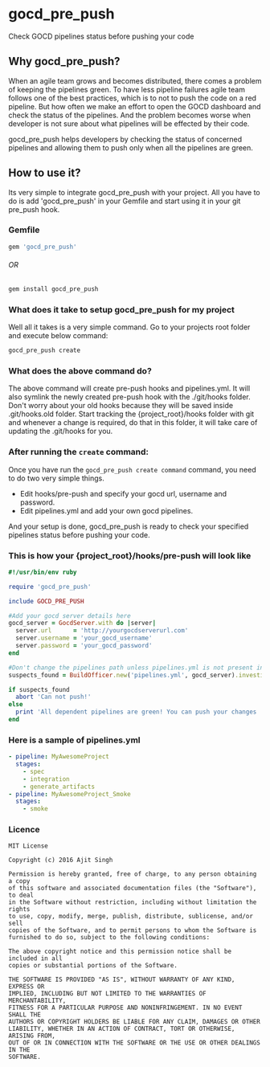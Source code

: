 # gocd_pre_push
Check GOCD pipelines status before pushing your code

## Why gocd_pre_push?
When an agile team grows and becomes distributed, there comes a problem of keeping the pipelines green. To have less pipeline failures agile team follows one of the best practices, which is to not to push the code on a red pipeline. But how often we make an effort to open the GOCD dashboard and check the status of the pipelines. And the problem becomes worse when developer is not sure about what pipelines will be effected by their code.

gocd_pre_push helps developers by checking the status of concerned pipelines and allowing them to push only when all the pipelines are green.

## How to use it?
Its very simple to integrate gocd_pre_push with your project. All you have to do is add 'gocd_pre_push' in your Gemfile and start using it in your git pre_push hook.

### Gemfile
```ruby
gem 'gocd_pre_push'
```
###### OR

```bash
gem install gocd_pre_push
```

### What does it take to setup gocd_pre_push for my project
Well all it takes is a very simple command. Go to your projects root folder and execute below command:
```bash
gocd_pre_push create
```
### What does the above command do?
The above command will create pre-push hooks and pipelines.yml. It will also symlink the newly created pre-push hook with the ./git/hooks folder. Don't worry about your old hooks because they will be saved inside .git/hooks.old folder. Start tracking the {project_root}/hooks folder with git and whenever a change is required, do that in this folder, it will take care of updating the .git/hooks for you.

### After running the ```create``` command:
Once you have run the ```gocd_pre_push create command``` command, you need to do two very simple things.
* Edit hooks/pre-push and specify your gocd url, username and password.
* Edit pipelines.yml and add your own gocd pipelines.

And your setup is done, gocd_pre_push is ready to check your specified pipelines status before pushing your code.

### This is how your {project_root}/hooks/pre-push will look like
```ruby
#!/usr/bin/env ruby

require 'gocd_pre_push'

include GOCD_PRE_PUSH

#Add your gocd server details here
gocd_server = GocdServer.with do |server|
  server.url      = 'http://yourgocdserverurl.com'
  server.username = 'your_gocd_username'
  server.password = 'your_gocd_password'
end

#Don't change the pipelines path unless pipelines.yml is not present in the repo's root folder
suspects_found = BuildOfficer.new('pipelines.yml', gocd_server).investigate

if suspects_found
  abort 'Can not push!'
else
  print 'All dependent pipelines are green! You can push your changes :)'
end
```

### Here is a sample of pipelines.yml
```yml
- pipeline: MyAwesomeProject
  stages:
    - spec
    - integration
    - generate_artifacts
- pipeline: MyAwesomeProject_Smoke
  stages:
    - smoke
```

### Licence

```LICENSE
MIT License

Copyright (c) 2016 Ajit Singh

Permission is hereby granted, free of charge, to any person obtaining a copy
of this software and associated documentation files (the "Software"), to deal
in the Software without restriction, including without limitation the rights
to use, copy, modify, merge, publish, distribute, sublicense, and/or sell
copies of the Software, and to permit persons to whom the Software is
furnished to do so, subject to the following conditions:

The above copyright notice and this permission notice shall be included in all
copies or substantial portions of the Software.

THE SOFTWARE IS PROVIDED "AS IS", WITHOUT WARRANTY OF ANY KIND, EXPRESS OR
IMPLIED, INCLUDING BUT NOT LIMITED TO THE WARRANTIES OF MERCHANTABILITY,
FITNESS FOR A PARTICULAR PURPOSE AND NONINFRINGEMENT. IN NO EVENT SHALL THE
AUTHORS OR COPYRIGHT HOLDERS BE LIABLE FOR ANY CLAIM, DAMAGES OR OTHER
LIABILITY, WHETHER IN AN ACTION OF CONTRACT, TORT OR OTHERWISE, ARISING FROM,
OUT OF OR IN CONNECTION WITH THE SOFTWARE OR THE USE OR OTHER DEALINGS IN THE
SOFTWARE.
```
